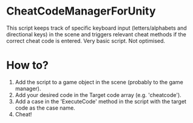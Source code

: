 # CheatCodeManagerForUnity
This script keeps track of specific keyboard input (letters/alphabets and directional keys) in the scene and triggers relevant cheat methods if the correct cheat code is entered. Very basic script. Not optimised.

# How to?
1. Add the script to a game object in the scene (probably to the game manager).
2. Add your desired code in the Target code array (e.g. 'cheatcode').
3. Add a case in the 'ExecuteCode' method in the script with the target code as the case name.
4. Cheat!
